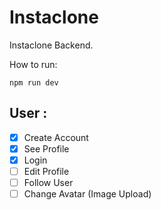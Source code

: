 # Instaclone

Instaclone Backend.

How to run:
<pre><code>npm run dev</code></pre>

## User : 
- [x] Create Account
- [x] See Profile
- [x] Login
- [ ] Edit Profile
- [ ] Follow User
- [ ] Change Avatar (Image Upload)
